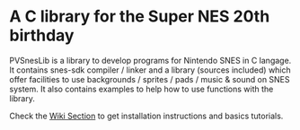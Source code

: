 # A C library for the Super NES 20th birthday #

PVSnesLib is a library to develop programs for Nintendo SNES in C langage.
It contains snes-sdk compiler / linker and a library (sources included) which offer facilities to use backgrounds / sprites / pads / music & sound on SNES system.
It also contains examples to help how to use functions with the library.

Check the [Wiki Section](http://www.portabledev.com/wiki/) to get installation instructions and basics tutorials.